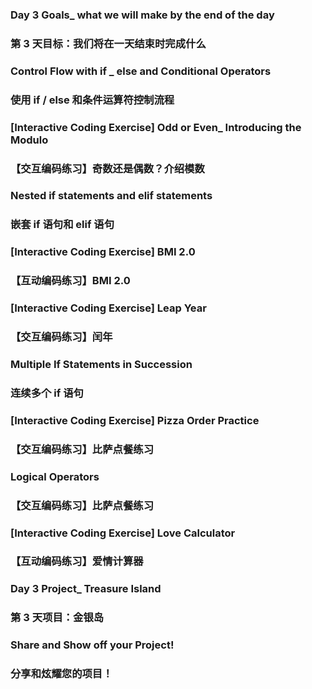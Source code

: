 ### Day 3 Goals_ what we will make by the end of the day
### 第 3 天目标：我们将在一天结束时完成什么

### Control Flow with if _ else and Conditional Operators
### 使用 if / else 和条件运算符控制流程

### [Interactive Coding Exercise] Odd or Even_ Introducing the Modulo
### 【交互编码练习】奇数还是偶数？介绍模数

### Nested if statements and elif statements
### 嵌套 if 语句和 elif 语句

### [Interactive Coding Exercise] BMI 2.0
### 【互动编码练习】BMI 2.0

### [Interactive Coding Exercise] Leap Year
### 【交互编码练习】闰年

### Multiple If Statements in Succession
### 连续多个 if 语句

### [Interactive Coding Exercise] Pizza Order Practice
### 【交互编码练习】比萨点餐练习

### Logical Operators
### 【交互编码练习】比萨点餐练习

### [Interactive Coding Exercise] Love Calculator
### 【互动编码练习】爱情计算器

### Day 3 Project_ Treasure Island
### 第 3 天项目：金银岛

### Share and Show off your Project!
### 分享和炫耀您的项目！